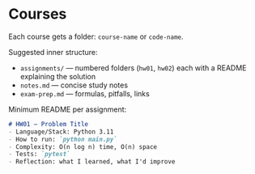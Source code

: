# Courses

Each course gets a folder: `course-name` or `code-name`.

Suggested inner structure:
- `assignments/` — numbered folders (`hw01`, `hw02`) each with a README explaining the solution
- `notes.md` — concise study notes
- `exam-prep.md` — formulas, pitfalls, links

Minimum README per assignment:
```markdown
# HW01 — Problem Title
- Language/Stack: Python 3.11
- How to run: `python main.py`
- Complexity: O(n log n) time, O(n) space
- Tests: `pytest`
- Reflection: what I learned, what I'd improve
```